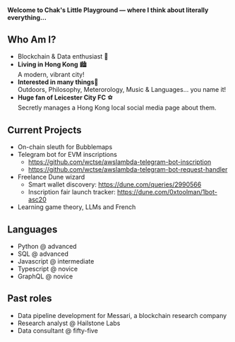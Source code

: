 #### Welcome to Chak's Little Playground — where I think about literally everything...

## Who Am I?
- Blockchain & Data enthusiast 🏫 <br />
- **Living in Hong Kong** 🏙️ <br />A modern, vibrant city!
- **Interested in many things**🤔 <br />Outdoors, Philosophy, Meterorology, Music & Languages... you name it! 
- **Huge fan of Leicester City FC** ⚽ <br />Secretly manages a Hong Kong local social media page about them.

## Current Projects
- On-chain sleuth for Bubblemaps
- Telegram bot for EVM inscriptions
  - https://github.com/wctse/awslambda-telegram-bot-inscription
  - https://github.com/wctse/awslambda-telegram-bot-request-handler
- Freelance Dune wizard</summary>
  - Smart wallet discovery: https://dune.com/queries/2990566
  - Inscription fair launch tracker: https://dune.com/0xtoolman/1bot-asc20
- Learning game theory, LLMs and French

## Languages
- Python @ advanced
- SQL @ advanced
- Javascript @ intermediate
- Typescript @ novice
- GraphQL @ novice

## Past roles
- Data pipeline development for Messari, a blockchain research company
- Research analyst @ Hailstone Labs
- Data consultant @ fifty-five
